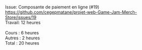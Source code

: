 Issue: Composante de paiement en ligne (#19) <br>
https://github.com/cegepmatane/projet-web-Game-Jam-Merch-Store/issues/19 <br>
Travail: 12 heures <br>
<br>
Cours : 6 heures<br>
Autres : 2 heures<br>
Total : 20 heures
